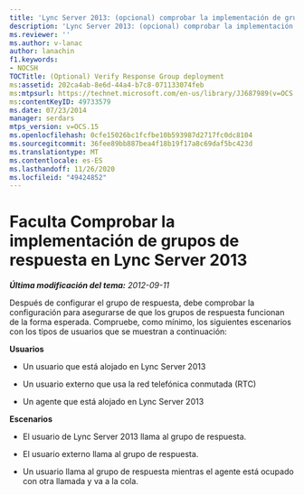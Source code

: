 ```yaml
---
title: 'Lync Server 2013: (opcional) comprobar la implementación de grupos de respuesta'
description: 'Lync Server 2013: (opcional) comprobar la implementación de grupos de respuesta.'
ms.reviewer: ''
ms.author: v-lanac
author: lanachin
f1.keywords:
- NOCSH
TOCTitle: (Optional) Verify Response Group deployment
ms:assetid: 202ca4ab-8e6d-44a4-b7c8-071133074feb
ms:mtpsurl: https://technet.microsoft.com/en-us/library/JJ687989(v=OCS.15)
ms:contentKeyID: 49733579
ms.date: 07/23/2014
manager: serdars
mtps_version: v=OCS.15
ms.openlocfilehash: 0cfe15026bc1fcfbe10b593987d2717fc0dc8104
ms.sourcegitcommit: 36fee89bb887bea4f18b19f17a8c69daf5bc423d
ms.translationtype: MT
ms.contentlocale: es-ES
ms.lasthandoff: 11/26/2020
ms.locfileid: "49424852"
---
```

# <a name="optional-verify-response-group-deployment-in-lync-server-2013"></a>Faculta Comprobar la implementación de grupos de respuesta en Lync Server 2013

<div data-xmlns="http://www.w3.org/1999/xhtml">

<div class="topic" data-xmlns="http://www.w3.org/1999/xhtml" data-msxsl="urn:schemas-microsoft-com:xslt" data-cs="https://msdn.microsoft.com/">

<div data-asp="https://msdn2.microsoft.com/asp">



</div>

<div id="mainSection">

<div id="mainBody">

<span> </span>

_**Última modificación del tema:** 2012-09-11_

Después de configurar el grupo de respuesta, debe comprobar la configuración para asegurarse de que los grupos de respuesta funcionan de la forma esperada. Compruebe, como mínimo, los siguientes escenarios con los tipos de usuarios que se muestran a continuación:

**Usuarios**

  - Un usuario que está alojado en Lync Server 2013

  - Un usuario externo que usa la red telefónica conmutada (RTC)

  - Un agente que está alojado en Lync Server 2013

**Escenarios**

  - El usuario de Lync Server 2013 llama al grupo de respuesta.

  - El usuario externo llama al grupo de respuesta.

  - Un usuario llama al grupo de respuesta mientras el agente está ocupado con otra llamada y va a la cola.

</div>

<span> </span>

</div>

</div>

</div>

